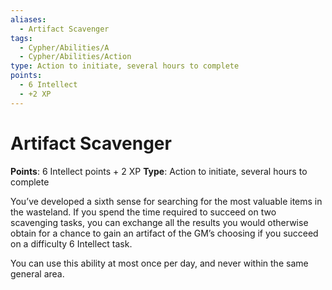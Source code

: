 ```yaml
---
aliases:
  - Artifact Scavenger
tags:
  - Cypher/Abilities/A
  - Cypher/Abilities/Action
type: Action to initiate, several hours to complete
points:
  - 6 Intellect
  - +2 XP
---
```


# Artifact Scavenger

**Points**: 6 Intellect points + 2 XP
**Type**: Action to initiate, several hours to complete

You’ve developed a sixth sense for searching for the most valuable items in the wasteland. If you spend the time required to succeed on two scavenging tasks, you can exchange all the results you would otherwise obtain for a chance to gain an artifact of the GM’s choosing if you succeed on a difficulty 6 Intellect task. 

You can use this ability at most once per day, and never within the same general area.
